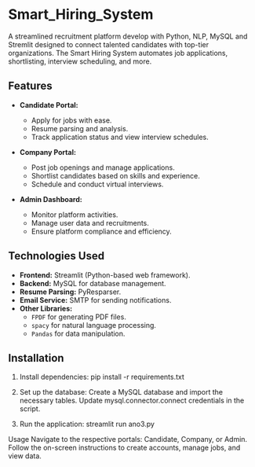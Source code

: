 # Smart_Hiring_System
A streamlined recruitment platform develop with Python, NLP, MySQL and Stremlit designed to connect talented candidates with top-tier organizations. The Smart Hiring System automates job applications, shortlisting, interview scheduling, and more.

## Features
- **Candidate Portal:**  
  - Apply for jobs with ease.  
  - Resume parsing and analysis.  
  - Track application status and view interview schedules.  

- **Company Portal:**  
  - Post job openings and manage applications.  
  - Shortlist candidates based on skills and experience.  
  - Schedule and conduct virtual interviews.  

- **Admin Dashboard:**  
  - Monitor platform activities.  
  - Manage user data and recruitments.  
  - Ensure platform compliance and efficiency.  

## Technologies Used
- **Frontend:** Streamlit (Python-based web framework).  
- **Backend:** MySQL for database management.  
- **Resume Parsing:** PyResparser.  
- **Email Service:** SMTP for sending notifications.  
- **Other Libraries:**  
  - `FPDF` for generating PDF files.  
  - `spacy` for natural language processing.  
  - `Pandas` for data manipulation.  

## Installation
1. Install dependencies:
pip install -r requirements.txt

2. Set up the database:
Create a MySQL database and import the necessary tables.
Update mysql.connector.connect credentials in the script.

3. Run the application:
streamlit run ano3.py

Usage
Navigate to the respective portals: Candidate, Company, or Admin.
Follow the on-screen instructions to create accounts, manage jobs, and view data.
